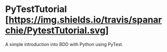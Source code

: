 # PyTestTutorial                       [https://img.shields.io/travis/spanarchie/PytestTutorial.svg]

A simple introduction into BDD with Python using PyTest.

